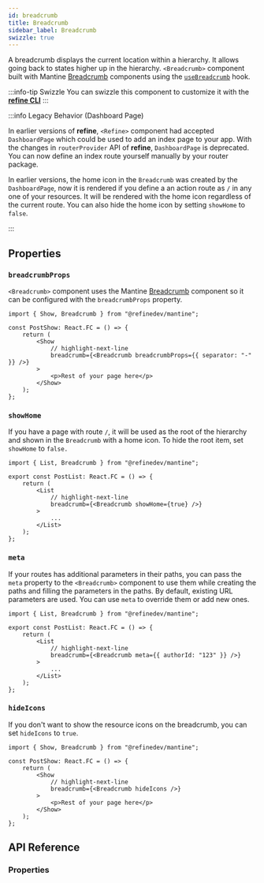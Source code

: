 ```yaml
---
id: breadcrumb
title: Breadcrumb
sidebar_label: Breadcrumb
swizzle: true
---
```


A breadcrumb displays the current location within a hierarchy. It allows going back to states higher up in the hierarchy. `<Breadcrumb>` component built with Mantine [Breadcrumb][mantine-breadcrumb] components using the [`useBreadcrumb`](/api-reference/core/hooks/useBreadcrumb.md) hook.

:::info-tip Swizzle
You can swizzle this component to customize it with the [**refine CLI**](/docs/packages/documentation/cli)
:::

:::info Legacy Behavior (Dashboard Page)

In earlier versions of **refine**, `<Refine>` component had accepted `DashboardPage` which could be used to add an index page to your app. With the changes in `routerProvider` API of **refine**, `DashboardPage` is deprecated. You can now define an index route yourself manually by your router package.

In earlier versions, the home icon in the `Breadcrumb` was created by the `DashboardPage`, now it is rendered if you define a an action route as `/` in any one of your resources. It will be rendered with the home icon regardless of the current route. You can also hide the home icon by setting `showHome` to `false`.

:::

## Properties

### `breadcrumbProps`

`<Breadcrumb>` component uses the Mantine [Breadcrumb][mantine-breadcrumb] component so it can be configured with the `breadcrumbProps` property.

```tsx
import { Show, Breadcrumb } from "@refinedev/mantine";

const PostShow: React.FC = () => {
    return (
        <Show
            // highlight-next-line
            breadcrumb={<Breadcrumb breadcrumbProps={{ separator: "-" }} />}
        >
            <p>Rest of your page here</p>
        </Show>
    );
};
```

### `showHome`

If you have a page with route `/`, it will be used as the root of the hierarchy and shown in the `Breadcrumb` with a home icon. To hide the root item, set `showHome` to `false.`

```tsx
import { List, Breadcrumb } from "@refinedev/mantine";

export const PostList: React.FC = () => {
    return (
        <List
            // highlight-next-line
            breadcrumb={<Breadcrumb showHome={true} />}
        >
            ...
        </List>
    );
};
```

### `meta`

If your routes has additional parameters in their paths, you can pass the `meta` property to the `<Breadcrumb>` component to use them while creating the paths and filling the parameters in the paths. By default, existing URL parameters are used. You can use `meta` to override them or add new ones.

```tsx
import { List, Breadcrumb } from "@refinedev/mantine";

export const PostList: React.FC = () => {
    return (
        <List
            // highlight-next-line
            breadcrumb={<Breadcrumb meta={{ authorId: "123" }} />}
        >
            ...
        </List>
    );
};
```

### `hideIcons`

If you don't want to show the resource icons on the breadcrumb, you can set `hideIcons` to `true`.

```tsx
import { Show, Breadcrumb } from "@refinedev/mantine";

const PostShow: React.FC = () => {
    return (
        <Show
            // highlight-next-line
            breadcrumb={<Breadcrumb hideIcons />}
        >
            <p>Rest of your page here</p>
        </Show>
    );
};
```

## API Reference

### Properties

<PropsTable module="@refinedev/mantine/Breadcrumb" />

[mantine-breadcrumb]: https://mantine.dev/core/breadcrumbs/
[source-code]: https://github.com/refinedev/refine/blob/master/packages/mantine/src/components/breadcrumb/index.tsx
